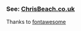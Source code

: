 ### See: [ChrisBeach.co.uk](http://www.chrisbeach.co.uk)

Thanks to [fontawesome](https://fontawesome.com)

